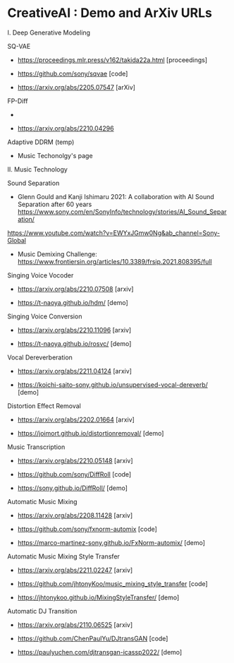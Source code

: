 # CreativeAI : Demo and ArXiv URLs 

I. Deep Generative Modeling 

SQ-VAE 

- https://proceedings.mlr.press/v162/takida22a.html [proceedings] 

- https://github.com/sony/sqvae [code] 

- https://arxiv.org/abs/2205.07547 [arXiv] 

 

FP-Diff 

- 

- https://arxiv.org/abs/2210.04296  

 

Adaptive DDRM (temp) 

- Music Techonolgy's page  

 

II. Music Technology 

  

Sound Separation 

- Glenn Gould and Kanji Ishimaru 2021: A collaboration with AI Sound Separation after 60 years 
  https://www.sony.com/en/SonyInfo/technology/stories/AI_Sound_Separation/ 

 https://www.youtube.com/watch?v=EWYxJGmw0Ng&ab_channel=Sony-Global

-  Music Demixing Challenge: https://www.frontiersin.org/articles/10.3389/frsip.2021.808395/full

  

Singing Voice Vocoder 

- https://arxiv.org/abs/2210.07508 [arxiv]

- https://t-naoya.github.io/hdm/ [demo]

  

Singing Voice Conversion 

- https://arxiv.org/abs/2210.11096 [arxiv]

- https://t-naoya.github.io/rosvc/ [demo]

  

Vocal Dereverberation 

- https://arxiv.org/abs/2211.04124 [arxiv]

- https://koichi-saito-sony.github.io/unsupervised-vocal-dereverb/ [demo]
  

Distortion Effect Removal 

- https://arxiv.org/abs/2202.01664 [arxiv]

- https://joimort.github.io/distortionremoval/ [demo]


Music Transcription 

- https://arxiv.org/abs/2210.05148 [arxiv]

- https://github.com/sony/DiffRoll [code]

- https://sony.github.io/DiffRoll/ [demo]


  
Automatic Music Mixing 

- https://arxiv.org/abs/2208.11428 [arxiv]

- https://github.com/sony/fxnorm-automix [code]

- https://marco-martinez-sony.github.io/FxNorm-automix/ [demo]
 

Automatic Music Mixing Style Transfer 

- https://arxiv.org/abs/2211.02247 [arxiv]

- https://github.com/jhtonyKoo/music_mixing_style_transfer [code]

- https://jhtonykoo.github.io/MixingStyleTransfer/ [demo]

  

Automatic DJ Transition  

- https://arxiv.org/abs/2110.06525 [arxiv]

- https://github.com/ChenPaulYu/DJtransGAN [code]

- https://paulyuchen.com/djtransgan-icassp2022/ [demo]

